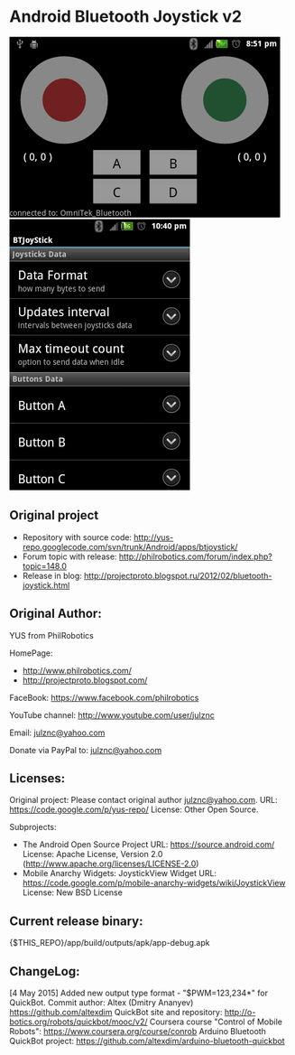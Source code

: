 Android Bluetooth Joystick v2
=============================

![Main screen](/screenshots/main_screen.png?raw=true "Main screen")
![Options menu](/screenshots/options_menu.png?raw=true "Options menu")

Original project
-----------------------------
* Repository with source code: http://yus-repo.googlecode.com/svn/trunk/Android/apps/btjoystick/
* Forum topic with release: http://philrobotics.com/forum/index.php?topic=148.0
* Release in blog: http://projectproto.blogspot.ru/2012/02/bluetooth-joystick.html

Original Author: 
-----------------------------
YUS from PhilRobotics

HomePage:
* http://www.philrobotics.com/
* http://projectproto.blogspot.com/

FaceBook: https://www.facebook.com/philrobotics

YouTube channel: http://www.youtube.com/user/julznc

Email: julznc@yahoo.com

Donate via PayPal to: julznc@yahoo.com

Licenses:
-----------------------------
Original project: 
Please contact original author julznc@yahoo.com.
URL: https://code.google.com/p/yus-repo/
License: Other Open Source.

Subprojects:
* The Android Open Source Project
URL: https://source.android.com/
License: Apache License, Version 2.0 (http://www.apache.org/licenses/LICENSE-2.0)
* Mobile Anarchy Widgets: JoystickView Widget
URL: https://code.google.com/p/mobile-anarchy-widgets/wiki/JoystickView
License: New BSD License


Current release binary:
-----------------------------
{$THIS_REPO}/app/build/outputs/apk/app-debug.apk

ChangeLog:
-----------------------------
[4 May 2015] Added new output type format - "$PWM=123,234*" for QuickBot.
    Commit author: Altex (Dmitry Ananyev) https://github.com/altexdim
    QuickBot site and repository: http://o-botics.org/robots/quickbot/mooc/v2/
    Coursera course "Control of Mobile Robots": https://www.coursera.org/course/conrob
    Arduino Bluetooth QuickBot project: https://github.com/altexdim/arduino-bluetooth-quickbot
